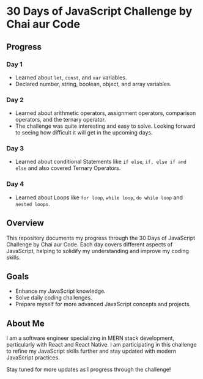 # 30 Days of JavaScript Challenge by Chai aur Code

## Progress

### Day 1
- Learned about `let`, `const`, and `var` variables.
- Declared number, string, boolean, object, and array variables.

### Day 2
- Learned about arithmetic operators, assignment operators, comparison operators, and the ternary operator.
- The challenge was quite interesting and easy to solve. Looking forward to seeing how difficult it will get in the upcoming days.

### Day 3
- Learned about conditional Statements like `if else`, `if, else if and else` and also covered Ternary Operators.

### Day 4
- Learned about Loops like `for loop`, `while loop`, `do while loop` and `nested loops`.

## Overview
This repository documents my progress through the 30 Days of JavaScript Challenge by Chai aur Code. Each day covers different aspects of JavaScript, helping to solidify my understanding and improve my coding skills.

## Goals
- Enhance my JavaScript knowledge.
- Solve daily coding challenges.
- Prepare myself for more advanced JavaScript concepts and projects.

## About Me
I am a software engineer specializing in MERN stack development, particularly with React and React Native. I am participating in this challenge to refine my JavaScript skills further and stay updated with modern JavaScript practices.

Stay tuned for more updates as I progress through the challenge!
